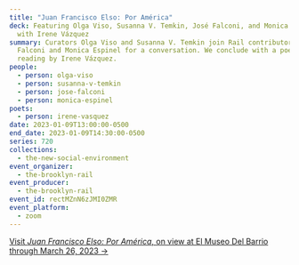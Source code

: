 ```yaml
---
title: "Juan Francisco Elso: Por América"
deck: Featuring Olga Viso, Susanna V. Temkin, José Falconi, and Monica Espinel,
  with Irene Vázquez
summary: Curators Olga Viso and Susanna V. Temkin join Rail contributors José
  Falconi and Monica Espinel for a conversation. We conclude with a poetry
  reading by Irene Vázquez.
people:
  - person: olga-viso
  - person: susanna-v-temkin
  - person: jose-falconi
  - person: monica-espinel
poets:
  - person: irene-vasquez
date: 2023-01-09T13:00:00-0500
end_date: 2023-01-09T14:30:00-0500
series: 720
collections:
  - the-new-social-environment
event_organizer:
  - the-brooklyn-rail
event_producer:
  - the-brooklyn-rail
event_id: rectMZnN6zJMI0ZMR
event_platform:
  - zoom
---
```

[V﻿isit *Juan Francisco Elso: Por América*, on view at El Museo Del Barrio through March 26, 2023 →](https://www.elmuseo.org/elso/)
